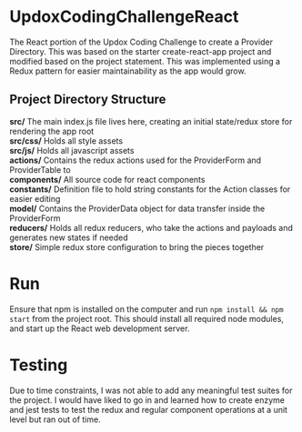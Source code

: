 # UpdoxCodingChallengeReact
The React portion of the Updox Coding Challenge to create a Provider Directory.
This was based on the starter create-react-app project and modified based on the project statement.
This was implemented using a Redux pattern for easier maintainability as the app would grow.

## Project Directory Structure
**src/** The main index.js file lives here, creating an initial state/redux store for rendering the app root  
**src/css/** Holds all style assets  
**src/js/** Holds all javascript assets  
**actions/** Contains the redux actions used for the ProviderForm and ProviderTable to  
**components/** All source code for react components  
**constants/** Definition file to hold string constants for the Action classes for easier editing  
**model/** Contains the ProviderData object for data transfer inside the ProviderForm  
**reducers/** Holds all redux reducers, who take the actions and payloads and generates new states if needed  
**store/** Simple redux store configuration to bring the pieces together  

# Run
Ensure that npm is installed on the computer and run `npm install && npm start` from the project root.
This should install all required node modules, and start up the React web development server.

# Testing
Due to time constraints, I was not able to add any meaningful test suites for the project.
I would have liked to go in and learned how to create enzyme and jest tests to test the redux and
regular component operations at a unit level but ran out of time.
